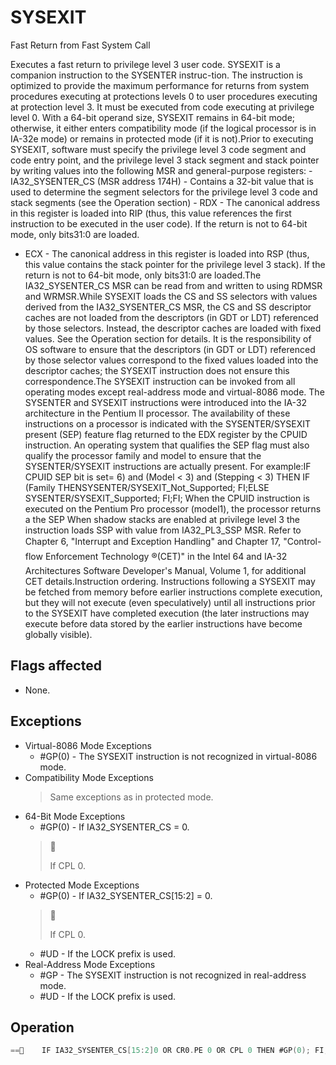 # SYSEXIT

Fast Return from Fast System Call

Executes a fast return to privilege level 3 user code.
SYSEXIT is a companion instruction to the SYSENTER instruc-tion.
The instruction is optimized to provide the maximum performance for returns from system procedures executing at protections levels 0 to user procedures executing at protection level 3.
It must be executed from code executing at privilege level 0.
With a 64-bit operand size, SYSEXIT remains in 64-bit mode; otherwise, it either enters compatibility mode (if the logical processor is in IA-32e mode) or remains in protected mode (if it is not).Prior to executing SYSEXIT, software must specify the privilege level 3 code segment and code entry point, and the privilege level 3 stack segment and stack pointer by writing values into the following MSR and general-purpose registers: - IA32_SYSENTER_CS (MSR address 174H) - Contains a 32-bit value that is used to determine the segment selectors for the privilege level 3 code and stack segments (see the Operation section) - RDX - The canonical address in this register is loaded into RIP (thus, this value references the first instruction to be executed in the user code).
If the return is not to 64-bit mode, only bits31:0 are loaded.
- ECX - The canonical address in this register is loaded into RSP (thus, this value contains the stack pointer for the privilege level 3 stack).
If the return is not to 64-bit mode, only bits31:0 are loaded.The IA32_SYSENTER_CS MSR can be read from and written to using RDMSR and WRMSR.While SYSEXIT loads the CS and SS selectors with values derived from the IA32_SYSENTER_CS MSR, the CS and SS descriptor caches are not loaded from the descriptors (in GDT or LDT) referenced by those selectors.
Instead, the descriptor caches are loaded with fixed values.
See the Operation section for details.
It is the responsibility of OS software to ensure that the descriptors (in GDT or LDT) referenced by those selector values correspond to the fixed values loaded into the descriptor caches; the SYSEXIT instruction does not ensure this correspondence.The SYSEXIT instruction can be invoked from all operating modes except real-address mode and virtual-8086 mode.
The SYSENTER and SYSEXIT instructions were introduced into the IA-32 architecture in the Pentium II processor.
The availability of these instructions on a processor is indicated with the SYSENTER/SYSEXIT present (SEP) feature flag returned to the EDX register by the CPUID instruction.
An operating system that qualifies the SEP flag must also qualify the processor family and model to ensure that the SYSENTER/SYSEXIT instructions are actually present.
For example:IF CPUID SEP bit is set= 6) and (Model < 3) and (Stepping < 3) THEN IF (Family THENSYSENTER/SYSEXIT_Not_Supported; FI;ELSE SYSENTER/SYSEXIT_Supported; FI;FI; When the CPUID instruction is executed on the Pentium Pro processor (model1), the processor returns a the SEP When shadow stacks are enabled at privilege level 3 the instruction loads SSP with value from IA32_PL3_SSP MSR.
Refer to Chapter 6, "Interrupt and Exception Handling" and Chapter 17, "Control-flow Enforcement Technology ®(CET)" in the Intel 64 and IA-32 Architectures Software Developer's Manual, Volume 1, for additional CET details.Instruction ordering.
Instructions following a SYSEXIT may be fetched from memory before earlier instructions complete execution, but they will not execute (even speculatively) until all instructions prior to the SYSEXIT have completed execution (the later instructions may execute before data stored by the earlier instructions have become globally visible).

## Flags affected

- None.

## Exceptions

- Virtual-8086 Mode Exceptions
  - #GP(0) - The SYSEXIT instruction is not recognized in virtual-8086 mode.
- Compatibility Mode Exceptions
  > Same exceptions as in protected mode.
- 64-Bit Mode Exceptions
  - #GP(0) - If IA32_SYSENTER_CS = 0.
  > 
  >  
  > If CPL 
  > 0.
- Protected Mode Exceptions
  - #GP(0) - If IA32_SYSENTER_CS[15:2] = 0.
  > 
  >  
  > If CPL 
  > 0.
  - #UD - If the LOCK prefix is used.
- Real-Address Mode Exceptions
  - #GP - The SYSEXIT instruction is not recognized in real-address mode.
  - #UD - If the LOCK prefix is used.

## Operation

```C
==    IF IA32_SYSENTER_CS[15:2]0 OR CR0.PE 0 OR CPL 0 THEN #GP(0); FI;IF operand size is 64-bitTHEN(* Return to 64-bit mode *)RSP := RCX;RIP := RDX;ELSE(* Return to protected mode or compatibility mode *)RSP := ECX;RIP := EDX;FI;IF operand size is 64-bit(* Operating system provides CS; RPL forced to 3 *)THEN CS.Selector := IA32_SYSENTER_CS[15:0] + 32;ELSE CS.Selector := IA32_SYSENTER_CS[15:0] + 16;FI;CS.Selector := CS.Selector OR 3;(* RPL forced to 3 *)(* Set rest of CS to a fixed value *)CS.Base := 0;(* Flat segment *)CS.Limit := FFFFFH;(* With 4-KByte granularity, implies a 4-GByte limit *)CS.Type := 11;(* Execute/read code, accessed *)CS.S := 1;CS.DPL := 3;CS.P := 1;IF operand size is 64-bitTHEN(* return to 64-bit mode *)CS.L := 1;(* 64-bit code segment *)CS.D := 0;(* Required if CS.L = 1 *)ELSE(* return to protected mode or compatibility mode *)CS.L := 0;CS.D := 1;(* 32-bit code segment*)FI;CS.G := 1;(* 4-KByte granularity *)CPL := 3;IF ShadowStackEnabled(CPL)THEN SSP := IA32_PL3_SSP;FI;SS.Selector := CS.Selector + 8;(* SS just above CS *)(* Set rest of SS to a fixed value *)SS.Base := 0;(* Flat segment *)SS.Limit := FFFFFH;(* With 4-KByte granularity, implies a 4-GByte limit *)SS.Type := 3;(* Read/write data, accessed *)SS.S := 1;SS.DPL := 3;SS.G := 1;(* 4-KByte granularity *)
```
